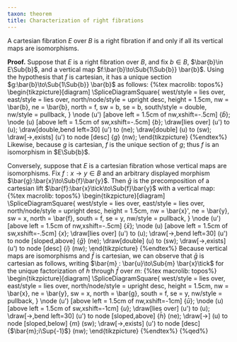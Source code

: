 ```yaml
---
taxon: theorem
title: Characterization of right fibrations
---
```


A cartesian fibration $E$ over $B$ is a right fibration if and only if
all its vertical maps are isomorphisms.

**Proof.** Suppose that $E$ is a right fibration over $B$, and fix $b\in B$,
$\bar{b}\in E\Sub{b}$, and a vertical map $f:\bar{b}\to\Sub{1\Sub{b}} \bar{b}$.
Using the hypothesis that $f$ is cartesian, it has a unique section
$g:\bar{b}\to\Sub{1\Sub{b}} \bar{b}$ as follows:
{%tex macrolib: topos%}
  \begin{tikzpicture}[diagram]
    \SpliceDiagramSquare{
      west/style = lies over,
      east/style = lies over,
      north/node/style = upright desc,
      height = 1.5cm,
      nw = \bar{b},
      ne = \bar{b},
      north = f,
      sw = b,
      se = b,
      south/style = double,
      nw/style = pullback,
    }
    \node (u') [above left = 1.5cm of nw,xshift=-.5cm] {$\bar{b}$};
    \node (u) [above left = 1.5cm of sw,xshift=-.5cm] {$b$};
    \draw[lies over] (u') to (u);
    \draw[double,bend left=30] (u') to (ne);
    \draw[double] (u) to (sw);
    \draw[->,exists] (u') to node [desc] {$g$} (nw);
  \end{tikzpicture}
{%endtex%}
Likewise, because $g$ is cartesian, $f$ is the unique section of $g$; thus $f$ is an
isomorphism in $E\Sub{b}$.

Conversely, suppose that $E$ is a cartesian fibration whose vertical maps are
isomorphisms. Fix $f:x\to y \in B$ and an arbitrary displayed morphism
$\bar{g}:\bar{x}\to\Sub{f}\bar{y}$. Then $\bar{g}$ is the precomposition of a
cartesian lift $\bar{f}:\bar{x}\tick\to\Sub{f}\bar{y}$ with a vertical map:
{%tex macrolib: topos%}
  \begin{tikzpicture}[diagram]
    \SpliceDiagramSquare{
      west/style = lies over,
      east/style = lies over,
      north/node/style = upright desc,
      height = 1.5cm,
      nw = \bar{x}',
      ne = \bar{y},
      sw = x,
      north = \bar{f},
      south = f,
      se = y,
      nw/style = pullback,
    }
    \node (u') [above left = 1.5cm of nw,xshift=-.5cm] {$\bar{x}$};
    \node (u) [above left = 1.5cm of sw,xshift=-.5cm] {$x$};
    \draw[lies over] (u') to (u);
    \draw[->,bend left=30] (u') to node [sloped,above] {$\bar{g}$} (ne);
    \draw[double] (u) to (sw);
    \draw[->,exists] (u') to node [desc] {$i$} (nw);
  \end{tikzpicture}
{%endtex%}
Because vertical maps are isomorphisms and $\bar{f}$ is cartesian, we can observe
that $\bar{g}$ is cartesian as follows, writing $\bar{m} : \bar{u}\to\Sub{m}
\bar{x}\tick$ for the unique factorization of $\bar{h}$ through $\bar{f}$ over $m$:
{%tex macrolib: topos%}
  \begin{tikzpicture}[diagram]
    \SpliceDiagramSquare{
      west/style = lies over,
      east/style = lies over,
      north/node/style = upright desc,
      height = 1.5cm,
      nw = \bar{x},
      ne = \bar{y},
      sw = x,
      north = \bar{g},
      south = f,
      se = y,
      nw/style = pullback,
    }
    \node (u') [above left = 1.5cm of nw,xshift=-1cm] {$\bar{u}$};
    \node (u) [above left = 1.5cm of sw,xshift=-1cm] {$u$};
    \draw[lies over] (u') to (u);
    \draw[->,bend left=30] (u') to node [sloped,above] {$\bar{h}$} (ne);
    \draw[->] (u) to node [sloped,below] {$m$} (sw);
    \draw[->,exists] (u') to node [desc] {$\bar{m};i\Sup{-1}$} (nw);
  \end{tikzpicture}
{%endtex%}
{%qed%}
